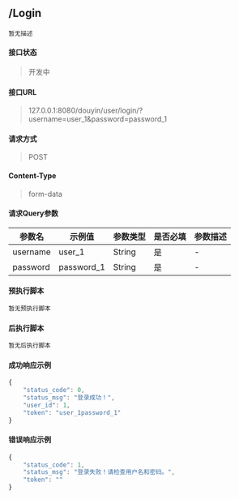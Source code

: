 ## /Login

```text
暂无描述
```

#### 接口状态

> 开发中

#### 接口URL

> 127.0.0.1:8080/douyin/user/login/?username=user_1&password=password_1

#### 请求方式

> POST

#### Content-Type

> form-data

#### 请求Query参数

| 参数名 | 示例值 | 参数类型 | 是否必填 | 参数描述 |
| --- | --- | ---- | ---- | ---- |
| username | user_1 | String | 是 | - |
| password | password_1 | String | 是 | - |

#### 预执行脚本

```javascript
暂无预执行脚本
```

#### 后执行脚本

```javascript
暂无后执行脚本
```

#### 成功响应示例

```javascript
{
	"status_code": 0,
	"status_msg": "登录成功！",
	"user_id": 1,
	"token": "user_1password_1"
}
```

#### 错误响应示例

```javascript
{
	"status_code": 1,
	"status_msg": "登录失败！请检查用户名和密码。",
	"token": ""
}
```
